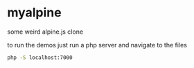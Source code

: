 # myalpine
some weird alpine.js clone

to run the demos just run a php server and navigate to the files
```sh
php -S localhost:7000
```
